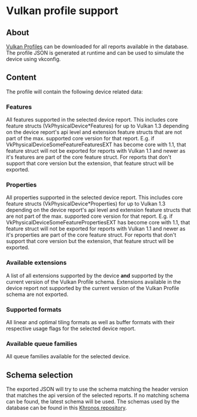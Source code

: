 # Vulkan profile support

## About

[Vulkan Profiles](https://github.com/KhronosGroup/Vulkan-Profiles) can be downloaded for all reports available in the database. The profile JSON is generated at runtime and can be used to simulate the device using vkconfig.

## Content

The profile will contain the following device related data:

### Features

All features supported in the selected device report. This includes core feature structs (VkPhysicalDevice*Features) for up to Vulkan 1.3 depending on the device report's api level and extension feature structs that are not part of the max. supported core version for that report. E.g. if VkPhysicalDeviceSomeFeatureFeaturesEXT has become core with 1.1, that feature struct will not be exported for reports with Vulkan 1.1 and newer as it's features are part of the core feature struct. For reports that don't support that core version but the extension, that feature struct will be exported.

### Properties

All properties supported in the selected device report. This includes core feature structs (VkPhysicalDevice*Properties) for up to Vulkan 1.3 depending on the device report's api level and extension feature structs that are not part of the max. supported core version for that report. E.g. if VkPhysicalDeviceSomeFeaturePropertiesEXT has become core with 1.1, that feature struct will not be exported for reports with Vulkan 1.1 and newer as it's properties are part of the core feature struct. For reports that don't support that core version but the extension, that feature struct will be exported.

### Available extensions

A list of all extensions supported by the device **and** supported by the current version of the Vulkan Profile schema. Extensions available in the device report not supported by the current version of the Vulkan Profile schema are not exported.

### Supported formats

All linear and optimal tiling formats as well as buffer formats with their respective usage flags for the selected device report.

### Available queue families

All queue families available for the selected device.

## Schema selection

The exported JSON will try to use the schema matching the header version that matches the api version of the selected reports. If no matching schema can be found, the latest schema will be used. The schemas used by the database can be found in this [Khronos repository](https://schema.khronos.org/vulkan/).
